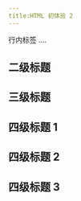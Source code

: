 ```yaml
---
title:HTML 初体验 2
---
```


行内标签 ....

## 二级标题

## 三级标题

## 四级标题 1

## 四级标题 2

## 四级标题 3
